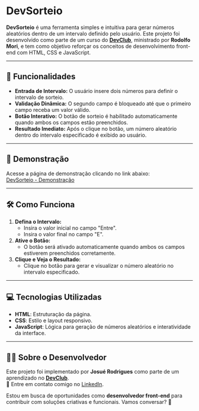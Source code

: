 # DevSorteio

**DevSorteio** é uma ferramenta simples e intuitiva para gerar números aleatórios dentro de um intervalo definido pelo usuário. Este projeto foi desenvolvido como parte de um curso do **[DevClub](https://rodolfomori.com.br/)**, ministrado por **Rodolfo Mori**, e tem como objetivo reforçar os conceitos de desenvolvimento front-end com HTML, CSS e JavaScript.

---

## 🚀 Funcionalidades

- **Entrada de Intervalo:** O usuário insere dois números para definir o intervalo de sorteio.
- **Validação Dinâmica:** O segundo campo é bloqueado até que o primeiro campo receba um valor válido.
- **Botão Interativo:** O botão de sorteio é habilitado automaticamente quando ambos os campos estão preenchidos.
- **Resultado Imediato:** Após o clique no botão, um número aleatório dentro do intervalo especificado é exibido ao usuário.

---

## 🎥 Demonstração

Acesse a página de demonstração clicando no link abaixo:  
[DevSorteio - Demonstração](https://dev-josue-morais.github.io/DevSorteio/)

---

## 🛠️ Como Funciona

1. **Defina o Intervalo:**  
   - Insira o valor inicial no campo "Entre".  
   - Insira o valor final no campo "E".  
2. **Ative o Botão:**  
   - O botão será ativado automaticamente quando ambos os campos estiverem preenchidos corretamente.  
3. **Clique e Veja o Resultado:**  
   - Clique no botão para gerar e visualizar o número aleatório no intervalo especificado.  

---

## 💻 Tecnologias Utilizadas

- **HTML**: Estruturação da página.  
- **CSS**: Estilo e layout responsivo.  
- **JavaScript**: Lógica para geração de números aleatórios e interatividade da interface.  

---

## 👨‍💻 Sobre o Desenvolvedor

Este projeto foi implementado por **Josué Rodrigues** como parte de um aprendizado no **[DevClub](https://rodolfomori.com.br/)**.  
📩 Entre em contato comigo no [LinkedIn](https://www.linkedin.com/in/dev-josue-morais).  

Estou em busca de oportunidades como **desenvolvedor front-end** para contribuir com soluções criativas e funcionais. Vamos conversar? 🚀
